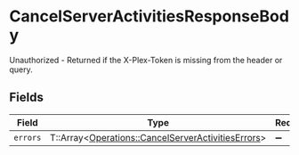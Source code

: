 # CancelServerActivitiesResponseBody

Unauthorized - Returned if the X-Plex-Token is missing from the header or query.


## Fields

| Field                                                                                                         | Type                                                                                                          | Required                                                                                                      | Description                                                                                                   |
| ------------------------------------------------------------------------------------------------------------- | ------------------------------------------------------------------------------------------------------------- | ------------------------------------------------------------------------------------------------------------- | ------------------------------------------------------------------------------------------------------------- |
| `errors`                                                                                                      | T::Array<[Operations::CancelServerActivitiesErrors](../../models/operations/cancelserveractivitieserrors.md)> | :heavy_minus_sign:                                                                                            | N/A                                                                                                           |